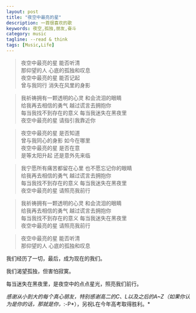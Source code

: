 ```yaml
---
layout: post
title: "夜空中最亮的星"
description: 一首很喜欢的歌
keywords: 夜空,孤独,朋友,奋斗
category: music
tagline: --read & think
tags: [Music,Life]
---
```



<script type="text/javascript" src="http://www.xiami.com/widget/player-single?uid=0&sid=1770201852&mode=js"></script>

>夜空中最亮的星 能否听清<br>
那仰望的人 心底的孤独和叹息<br>
夜空中最亮的星 能否记起<br>
曾与我同行 消失在风里的身影<br>

>我祈祷拥有一颗透明的心灵 和会流泪的眼睛<br>
给我再去相信的勇气 越过谎言去拥抱你<br>
每当我找不到存在的意义 每当我迷失在黑夜里<br>
夜空中最亮的星 请指引我靠近你<br>

>夜空中最亮的星 是否知道<br>
曾与我同心的身影 如今在哪里<br>
夜空中最亮的星 是否在意<br>
是等太阳升起 还是意外先来临<br>

>我宁愿所有痛苦都留在心里 也不愿忘记你的眼睛<br>
给我再去相信的勇气 越过谎言去拥抱你<br>
每当我找不到存在的意义 每当我迷失在黑夜里<br>
夜空中最亮的星 请照亮我前行<br>

>我祈祷拥有一颗透明的心灵 和会流泪的眼睛<br>
给我再去相信的勇气 越过谎言去拥抱你<br>
每当我找不到存在的意义 每当我迷失在黑夜里<br>
夜空中最亮的星 请照亮我前行<br>

>夜空中最亮的星 能否听清<br>
那仰望的人 心底的孤独和叹息<br>

我们经历了一切，最后，成为现在的我们。

我们渴望孤独，但害怕寂寞。

每当迷失在黑夜里，是夜空中的点点星光，照亮我们前行。

*感谢从小到大的每个真心朋友，特别感谢高二的C、L以及之后的A~Z（如果你认为是你的话，那就是你，*:-P*），另祝L在今年高考取得胜利。*